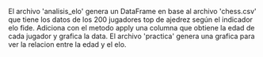 El archivo 'analisis_elo' genera un DataFrame en base al archivo 'chess.csv' que tiene los datos de los 200 jugadores top de ajedrez según el indicador elo fide.
Adiciona con el metodo apply una columna que obtiene la edad de cada jugador y grafica la data.
El archivo 'practica' genera una grafica para ver la relacion entre la edad y el elo.


